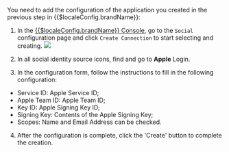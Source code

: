 <IntegrationDetailCard :title="`Fill in Apple app configuration at ${$localeConfig.brandName}`">

You need to add the configuration of the application you created in the previous step in {{$localeConfig.brandName}}:

1. In the [{{$localeConfig.brandName}} Console](https://console.authing.cn), go to the `Social` configuration page and click `Create Connection` to start selecting and creating.
![](~@imagesEnUs/connections/Add-Social-Connections.png)

2. In all social identity source icons, find and go to **Apple** Login.
3. In the configuration form, follow the instructions to fill in the following configuration:

- Service ID: Apple Service ID;
- Apple Team ID: Apple Team ID;
- Key ID: Apple Signing Key ID;
- Signing Key: Contents of the Apple Signing Key;
- Scopes: Name and Email Address can be checked.

4. After the configuration is complete, click the 'Create' button to complete the creation.

</IntegrationDetailCard>
